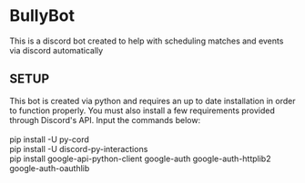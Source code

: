 # BullyBot
This is a discord bot created to help with scheduling matches and events via discord automatically 
## SETUP
This bot is created via python and requires an up to date installation in order to function properly. You must also install a few requirements provided through Discord's API. Input the commands below: <br/> <br/>
pip install -U py-cord <br/>
pip install -U discord-py-interactions <br/>
pip install google-api-python-client google-auth google-auth-httplib2 google-auth-oauthlib <br/>
